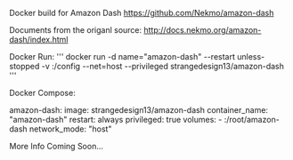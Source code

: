 Docker build for Amazon Dash
https://github.com/Nekmo/amazon-dash

Documents from the origanl source:
http://docs.nekmo.org/amazon-dash/index.html

Docker Run:
'''
docker run -d name="amazon-dash" --restart unless-stopped -v <your directory structure>:/config --net=host --privileged strangedesign13/amazon-dash
'''

Docker Compose:

amazon-dash:
    image: strangedesign13/amazon-dash
    container_name: "amazon-dash"
    restart: always
    privileged: true
    volumes:
      - <your directory structure>:/root/amazon-dash
    network_mode: "host"


More Info Coming Soon...
